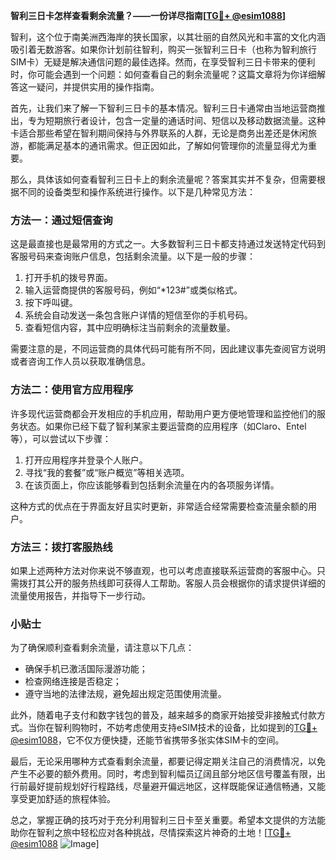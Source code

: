**智利三日卡怎样查看剩余流量？——一份详尽指南[[TG💪+ @esim1088](https://t.me/s/esim1088)]**

智利，这个位于南美洲西海岸的狭长国家，以其壮丽的自然风光和丰富的文化内涵吸引着无数游客。如果你计划前往智利，购买一张智利三日卡（也称为智利旅行SIM卡）无疑是解决通信问题的最佳选择。然而，在享受智利三日卡带来的便利时，你可能会遇到一个问题：如何查看自己的剩余流量呢？这篇文章将为你详细解答这一疑问，并提供实用的操作指南。

首先，让我们来了解一下智利三日卡的基本情况。智利三日卡通常由当地运营商推出，专为短期旅行者设计，包含一定量的通话时间、短信以及移动数据流量。这种卡适合那些希望在智利期间保持与外界联系的人群，无论是商务出差还是休闲旅游，都能满足基本的通讯需求。但正因如此，了解如何管理你的流量显得尤为重要。

那么，具体该如何查看智利三日卡上的剩余流量呢？答案其实并不复杂，但需要根据不同的设备类型和操作系统进行操作。以下是几种常见方法：

### 方法一：通过短信查询

这是最直接也是最常用的方式之一。大多数智利三日卡都支持通过发送特定代码到客服号码来查询账户信息，包括剩余流量。以下是一般的步骤：

1. 打开手机的拨号界面。
2. 输入运营商提供的客服号码，例如“*123#”或类似格式。
3. 按下呼叫键。
4. 系统会自动发送一条包含账户详情的短信至你的手机号码。
5. 查看短信内容，其中应明确标注当前剩余的流量数量。

需要注意的是，不同运营商的具体代码可能有所不同，因此建议事先查阅官方说明或者咨询工作人员以获取准确信息。

### 方法二：使用官方应用程序

许多现代运营商都会开发相应的手机应用，帮助用户更方便地管理和监控他们的服务状态。如果你已经下载了智利某家主要运营商的应用程序（如Claro、Entel等），可以尝试以下步骤：

1. 打开应用程序并登录个人账户。
2. 寻找“我的套餐”或“账户概览”等相关选项。
3. 在该页面上，你应该能够看到包括剩余流量在内的各项服务详情。

这种方式的优点在于界面友好且实时更新，非常适合经常需要检查流量余额的用户。

### 方法三：拨打客服热线

如果上述两种方法对你来说不够直观，也可以考虑直接联系运营商的客服中心。只需拨打其公开的服务热线即可获得人工帮助。客服人员会根据你的请求提供详细的流量使用报告，并指导下一步行动。

### 小贴士

为了确保顺利查看剩余流量，请注意以下几点：
- 确保手机已激活国际漫游功能；
- 检查网络连接是否稳定；
- 遵守当地的法律法规，避免超出规定范围使用流量。

此外，随着电子支付和数字钱包的普及，越来越多的商家开始接受非接触式付款方式。当你在智利购物时，不妨考虑使用支持eSIM技术的设备，比如提到的[TG💪+ @esim1088](https://t.me/s/esim1088)，它不仅方便快捷，还能节省携带多张实体SIM卡的空间。

最后，无论采用哪种方式查看剩余流量，都要记得定期关注自己的消费情况，以免产生不必要的额外费用。同时，考虑到智利幅员辽阔且部分地区信号覆盖有限，出行前最好提前规划好行程路线，尽量避开偏远地区，这样既能保证通信畅通，又能享受更加舒适的旅程体验。

总之，掌握正确的技巧对于充分利用智利三日卡至关重要。希望本文提供的方法能助你在智利之旅中轻松应对各种挑战，尽情探索这片神奇的土地！[[TG💪+ @esim1088](https://t.me/s/esim1088) ![Image](https://i.postimg.cc/4NQfJmqS/Snipaste-2025-05-13-00-14-12.png)]